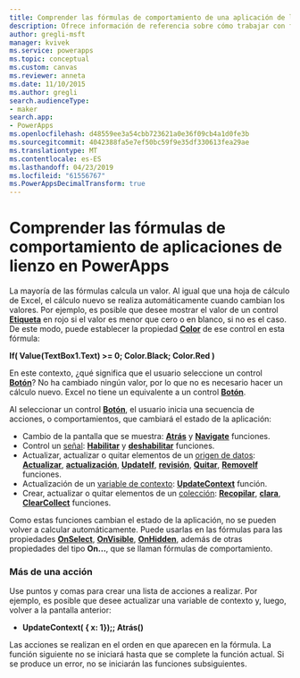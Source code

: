 ```yaml
---
title: Comprender las fórmulas de comportamiento de una aplicación de lienzo | Microsoft Docs
description: Ofrece información de referencia sobre cómo trabajar con fórmulas de comportamiento, que cambian el estado de una aplicación de lienzo en PowerApps.
author: gregli-msft
manager: kvivek
ms.service: powerapps
ms.topic: conceptual
ms.custom: canvas
ms.reviewer: anneta
ms.date: 11/10/2015
ms.author: gregli
search.audienceType:
- maker
search.app:
- PowerApps
ms.openlocfilehash: d48559ee3a54cbb723621a0e36f09cb4a1d0fe3b
ms.sourcegitcommit: 4042388fa5e7ef50bc59f9e35df330613fea29ae
ms.translationtype: MT
ms.contentlocale: es-ES
ms.lasthandoff: 04/23/2019
ms.locfileid: "61556767"
ms.PowerAppsDecimalTransform: true
---
```

# <a name="understand-behavior-formulas-for-canvas-apps-in-powerapps"></a>Comprender las fórmulas de comportamiento de aplicaciones de lienzo en PowerApps

La mayoría de las fórmulas calcula un valor.  Al igual que una hoja de cálculo de Excel, el cálculo nuevo se realiza automáticamente cuando cambian los valores.  Por ejemplo, es posible que desee mostrar el valor de un control **[Etiqueta](controls/control-text-box.md)** en rojo si el valor es menor que cero o en blanco, si no es el caso. De este modo, puede establecer la propiedad **[Color](controls/properties-color-border.md)** de ese control en esta fórmula:

**If( Value(TextBox1.Text) >= 0; Color.Black; Color.Red )**

En este contexto, ¿qué significa que el usuario seleccione un control **[Botón](controls/control-button.md)**?  No ha cambiado ningún valor, por lo que no es necesario hacer un cálculo nuevo. Excel no tiene un equivalente a un control **[Botón](controls/control-button.md)**.  

Al seleccionar un control **[Botón](controls/control-button.md)**, el usuario inicia una secuencia de acciones, o comportamientos, que cambiará el estado de la aplicación:

* Cambio de la pantalla que se muestra: **[Atrás](functions/function-navigate.md)**  y **[Navigate](functions/function-navigate.md)** funciones.
* Control un [señal](functions/signals.md): **[Habilitar](functions/function-enable-disable.md)**  y **[deshabilitar](functions/function-enable-disable.md)** funciones.
* Actualizar, actualizar o quitar elementos de un [origen de datos](working-with-data-sources.md): **[Actualizar](functions/function-refresh.md)**,  **[actualización](functions/function-update-updateif.md)**,  **[UpdateIf](functions/function-update-updateif.md)**, **[revisión](functions/function-patch.md)**,  **[Quitar](functions/function-remove-removeif.md)**, **[RemoveIf](functions/function-remove-removeif.md)** funciones.
* Actualización de un [variable de contexto](working-with-variables.md#use-a-context-variable):  **[UpdateContext](functions/function-updatecontext.md)**  función.
* Crear, actualizar o quitar elementos de un [colección](working-with-data-sources.md#collections):  **[Recopilar](functions/function-clear-collect-clearcollect.md)**,  **[clara](functions/function-clear-collect-clearcollect.md)**, **[ClearCollect](functions/function-clear-collect-clearcollect.md)** funciones.

Como estas funciones cambian el estado de la aplicación, no se pueden volver a calcular automáticamente. Puede usarlas en las fórmulas para las propiedades **[OnSelect](controls/properties-core.md)**, **[OnVisible](controls/control-screen.md)**, **[OnHidden](controls/control-screen.md)**, además de otras propiedades del tipo **On...**, que se llaman fórmulas de comportamiento.

### <a name="more-than-one-action"></a>Más de una acción
Use puntos y comas para crear una lista de acciones a realizar. Por ejemplo, es posible que desee actualizar una variable de contexto y, luego, volver a la pantalla anterior:

* **UpdateContext( { x: 1});; Atrás()**

Las acciones se realizan en el orden en que aparecen en la fórmula.  La función siguiente no se iniciará hasta que se complete la función actual. Si se produce un error, no se iniciarán las funciones subsiguientes.

